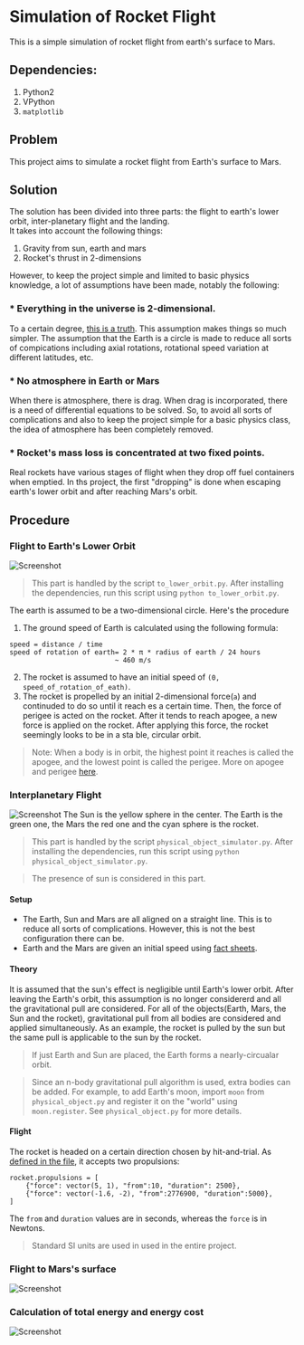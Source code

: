 # Simulation of Rocket Flight

This is a simple simulation of rocket flight from earth's surface to Mars. 

## Dependencies:
1. Python2
2. VPython
3. `matplotlib` 

## Problem
This project aims to simulate a rocket flight from Earth's surface to Mars.

## Solution
The solution has been divided into three parts: the flight to earth's lower orbit, inter-planetary flight and the landing.  
It takes into account the following things:

1. Gravity from sun, earth and mars
2. Rocket's thrust in 2-dimensions

However, to keep the project simple and limited to basic physics knowledge, a lot of assumptions have been made, notably the following:

### * Everything in the universe is 2-dimensional.
To a certain degree, [this is a truth](https://www.youtube.com/watch?v=MTUsOWtxKKA). This assumption makes things so much simpler. The assumption that the Earth is a circle is made to reduce all sorts of compications including axial rotations, rotational speed variation at different latitudes, etc.

### * No atmosphere in Earth or Mars
When there is atmosphere, there is drag. When drag is incorporated, there is a need of differential equations to be solved. So, to avoid all sorts of complications and also to keep the project simple for a basic physics class, the idea of atmosphere has been completely removed.

### * Rocket's mass loss is concentrated at two fixed points.
Real rockets have various stages of flight when they drop off fuel containers when emptied. In ths project, the first "dropping" is done when escaping earth's lower orbit and after reaching Mars's orbit.

## Procedure
### Flight to Earth's Lower Orbit
![Screenshot](screenshots/to_lower_orbit.png)
> This part is handled by the script `to_lower_orbit.py`. After installing the dependencies, run this script using `python to_lower_orbit.py`.

The earth is assumed to be a two-dimensional circle. Here's the procedure
1. The ground speed of Earth is calculated using the following formula:

```
speed = distance / time
speed of rotation of earth= 2 * π * radius of earth / 24 hours
                          ~ 460 m/s 
```
2. The rocket is assumed to have an initial speed of `(0, speed_of_rotation_of_eath)`.
3. The rocket is propelled by an initial 2-dimensional force(`a`) and continuded to do so until it reach
es a certain time. Then, the force of perigee is acted on the rocket. After it tends to reach apogee, a
new force is applied on the rocket. After applying this force, the rocket seemingly looks to be in a sta
ble, circular orbit.

> Note: When a body is in orbit, the highest point it reaches is called the apogee, and the lowest point is called the perigee. More on apogee and perigee [here](https://en.wikipedia.org/wiki/Apsis).

### Interplanetary Flight
![Screenshot](screenshots/interplanetary.png)
The Sun is the yellow sphere in the center. The Earth is the green one, the Mars the red one and the cyan sphere is the rocket.

> This part is handled by the script `physical_object_simulator.py`. After installing the dependencies, run this script using `python physical_object_simulator.py`.

> The presence of sun is considered in this part.

#### Setup
* The Earth, Sun and Mars are all aligned on a straight line. This is to reduce all sorts of complications. However, this is not the best configuration there can be. 
* Earth and the Mars are given an initial speed using [fact sheets](http://nssdc.gsfc.nasa.gov/planetary/factsheet/earthfact.html). 

#### Theory
It is assumed that the sun's effect is negligible until Earth's lower orbit. After leaving the Earth's orbit, this assumption is no longer considererd and all the gravitational pull are considered. For all of the objects(Earth, Mars, the Sun and the rocket), gravitational pull from all bodies are considered and applied simultaneously. As an example, the rocket is pulled by the sun but the same pull is applicable to the sun by the rocket. 

> If just Earth and Sun are placed, the Earth forms a nearly-circualar orbit.
  
> Since an n-body gravitational pull algorithm is used, extra bodies can be added. For example, to add Earth's moon, import `moon` from `physical_object.py` and register it on the "world" using `moon.register`. See `physical_object.py` for more details.

#### Flight
The rocket is headed on a certain direction chosen by hit-and-trial. As [defined in the file](physical_object.py#L186), it accepts two propulsions:

```
rocket.propulsions = [
    {"force": vector(5, 1), "from":10, "duration": 2500},
    {"force": vector(-1.6, -2), "from":2776900, "duration":5000},
]
```
The `from` and `duration` values are in seconds, whereas the `force` is in Newtons.

> Standard SI units are used in used in the entire project.



### Flight to Mars's surface
![Screenshot](screenshots/to_mars_ground.png)

### Calculation of total energy and energy cost
![Screenshot](screenshots/energy_calculator.png)
